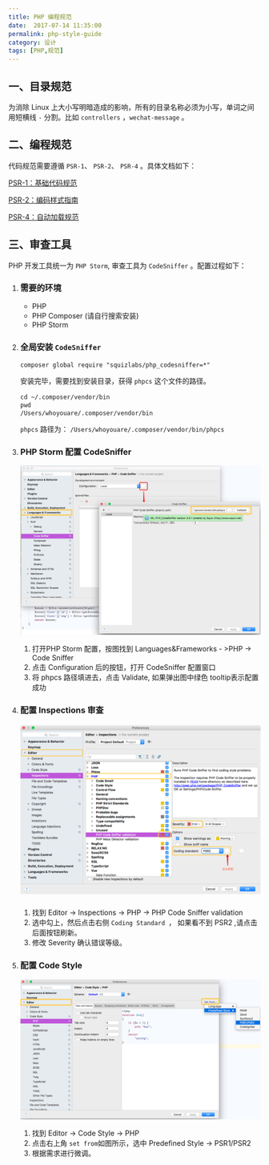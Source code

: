 ```yaml
---
title: PHP 编程规范
date:  2017-07-14 11:35:00
permalink: php-style-guide
category: 设计 
tags: [PHP,规范]
---
```


## 一、目录规范

为消除 Linux 上大小写明暗造成的影响，所有的目录名称必须为小写，单词之间用短横线 `-`  分割。比如 `controllers` ，`wechat-message` 。

## 二、编程规范

代码规范需要遵循 `PSR-1`、 `PSR-2`、 `PSR-4` 。具体文档如下：

[PSR-1：基础代码规范](https://segmentfault.com/a/1190000004645035)

[PSR-2：编码样式指南](https://segmentfault.com/a/1190000004649320)

[PSR-4：自动加载规范](https://segmentfault.com/a/1190000004649329)

## 三、审查工具

PHP 开发工具统一为 `PHP Storm`, 审查工具为 `CodeSniffer` 。配置过程如下：

1. ### 需要的环境

   - PHP
   - PHP Composer (请自行搜索安装)
   - PHP Storm

2. ### 全局安装 `CodeSniffer`

   ```shell
   composer global require "squizlabs/php_codesniffer=*"
   ```

   安装完毕，需要找到安装目录，获得 `phpcs` 这个文件的路径。

   ```shell
   cd ~/.composer/vendor/bin
   pwd
   /Users/whoyouare/.composer/vendor/bin
   ```

   `phpcs` 路径为： `/Users/whoyouare/.composer/vendor/bin/phpcs`

3. ### PHP Storm 配置 CodeSniffer

   ![codeSniffer](../assets/images/code-sniffer-1.png)

   

   1. 打开PHP Storm 配置，按图找到 Languages&Frameworks - >PHP -> Code Sniffer
   2. 点击 Configuration 后的按钮，打开 CodeSniffer 配置窗口
   3. 将 phpcs 路径填进去，点击 Validate, 如果弹出图中绿色 tooltip表示配置成功

4. ### 配置 Inspections 审查

   ##### ![codeInspections](../assets/images/code-sniffer-2.png)

   1. 找到 Editor -> Inspections -> PHP -> PHP Code Sniffer validation
   2. 选中勾上，然后点击右侧 `Coding Standard `， 如果看不到 PSR2 ,请点击后面按钮刷新。
   3. 修改 Severity 确认错误等级。

5. ### 配置 Code Style

   ![codeStyle](../assets/images/code-sniffer-5.png)

   

   1. 找到 Editor -> Code Style -> PHP
   2. 点击右上角 `set from`如图所示，选中 Predefined Style -> PSR1/PSR2
   3. 根据需求进行微调。

   